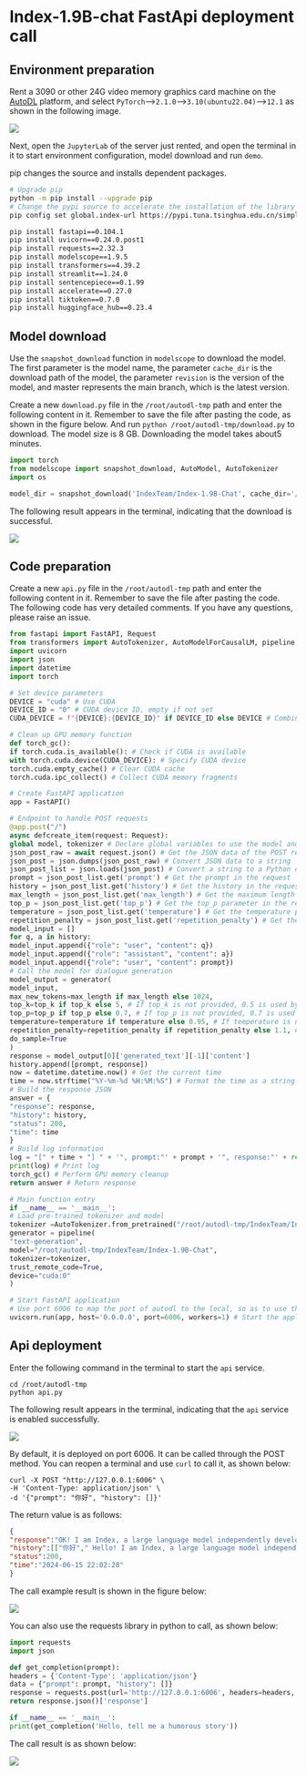 # Index-1.9B-chat FastApi deployment call

## Environment preparation

Rent a 3090 or other 24G video memory graphics card machine on the [AutoDL](https://www.autodl.com/) platform, and select `PyTorch`-->`2.1.0`-->`3.10(ubuntu22.04)`-->`12.1` as shown in the following image.

![](images/image01-1.png)

Next, open the `JupyterLab` of the server just rented, and open the terminal in it to start environment configuration, model download and run `demo`.

pip changes the source and installs dependent packages.

```bash
# Upgrade pip
python -m pip install --upgrade pip
# Change the pypi source to accelerate the installation of the library
pip config set global.index-url https://pypi.tuna.tsinghua.edu.cn/simple

pip install fastapi==0.104.1
pip install uvicorn==0.24.0.post1
pip install requests==2.32.3
pip install modelscope==1.9.5
pip install transformers==4.39.2
pip install streamlit==1.24.0
pip install sentencepiece==0.1.99
pip install accelerate==0.27.0
pip install tiktoken==0.7.0
pip install huggingface_hub==0.23.4
```

## Model download

Use the `snapshot_download` function in `modelscope` to download the model. The first parameter is the model name, the parameter `cache_dir` is the download path of the model, the parameter `revision` is the version of the model, and master represents the main branch, which is the latest version.

Create a new `download.py` file in the `/root/autodl-tmp` path and enter the following content in it. Remember to save the file after pasting the code, as shown in the figure below. And run `python /root/autodl-tmp/download.py` to download. The model size is 8 GB. Downloading the model takes about5 minutes.

```python
import torch
from modelscope import snapshot_download, AutoModel, AutoTokenizer
import os

model_dir = snapshot_download('IndexTeam/Index-1.9B-Chat', cache_dir='/root/autodl-tmp', revision='master')
```

The following result appears in the terminal, indicating that the download is successful.

![](images/image01-0.png)

## Code preparation

Create a new `api.py` file in the `/root/autodl-tmp` path and enter the following content in it. Remember to save the file after pasting the code. The following code has very detailed comments. If you have any questions, please raise an issue.

```python
from fastapi import FastAPI, Request
from transformers import AutoTokenizer, AutoModelForCausalLM, pipeline
import uvicorn
import json
import datetime
import torch

# Set device parameters
DEVICE = "cuda" # Use CUDA
DEVICE_ID = "0" # CUDA device ID, empty if not set
CUDA_DEVICE = f"{DEVICE}:{DEVICE_ID}" if DEVICE_ID else DEVICE # Combine CUDA device information

# Clean up GPU memory function
def torch_gc():
if torch.cuda.is_available(): # Check if CUDA is available
with torch.cuda.device(CUDA_DEVICE): # Specify CUDA device
torch.cuda.empty_cache() # Clear CUDA cache
torch.cuda.ipc_collect() # Collect CUDA memory fragments

# Create FastAPI application
app = FastAPI()

# Endpoint to handle POST requests
@app.post("/")
async defcreate_item(request: Request):
global model, tokenizer # Declare global variables to use the model and tokenizer inside the function
json_post_raw = await request.json() # Get the JSON data of the POST request
json_post = json.dumps(json_post_raw) # Convert JSON data to a string
json_post_list = json.loads(json_post) # Convert a string to a Python object
prompt = json_post_list.get('prompt') # Get the prompt in the request
history = json_post_list.get('history') # Get the history in the request
max_length = json_post_list.get('max_length') # Get the maximum length in the request
top_p = json_post_list.get('top_p') # Get the top_p parameter in the requesttop_k = json_post_list.get('top_k') # Get the top_k parameter in the request
temperature = json_post_list.get('temperature') # Get the temperature parameter in the request
repetition_penalty = json_post_list.get('repetition_penalty') # Get the repetition penalty parameter in the request
model_input = []
for q, a in history:
model_input.append({"role": "user", "content": q})
model_input.append({"role": "assistant", "content": a})
model_input.append({"role": "user", "content": prompt})
# Call the model for dialogue generation
model_output = generator(
model_input, 
max_new_tokens=max_length if max_length else 1024,
top_k=top_k if top_k else 5, # If top_k is not provided, 0.5 is used by default
top_p=top_p if top_p else 0.7, # If top_p is not provided, 0.7 is used by default
temperature=temperature if temperature else 0.95, # If temperature is not provided, 0.95 is used by default, 
repetition_penalty=repetition_penalty if repetition_penalty else 1.1, # If repetition penalty is not provided, 1.1 is used by default, 
do_sample=True
)
response = model_output[0]['generated_text'][-1]['content']
history.append([prompt, response])
now = datetime.datetime.now() # Get the current time
time = now.strftime("%Y-%m-%d %H:%M:%S") # Format the time as a string
# Build the response JSON
answer = {
"response": response,
"history": history,
"status": 200,
"time": time
}
# Build log information
log = "[" + time + "] " + '", prompt:"' + prompt + '", response:"' + repr(response) + '"'
print(log) # Print log
torch_gc() # Perform GPU memory cleanup
return answer # Return response

# Main function entry
if __name__ == '__main__':
# Load pre-trained tokenizer and model
tokenizer =AutoTokenizer.from_pretrained("/root/autodl-tmp/IndexTeam/Index-1.9B-Chat", trust_remote_code=True)
generator = pipeline(
"text-generation",
model="/root/autodl-tmp/IndexTeam/Index-1.9B-Chat",
tokenizer=tokenizer, 
trust_remote_code=True, 
device="cuda:0"
)

# Start FastAPI application
# Use port 6006 to map the port of autodl to the local, so as to use the api locally
uvicorn.run(app, host='0.0.0.0', port=6006, workers=1) # Start the application on the specified port and host
```

## Api deployment

Enter the following command in the terminal to start the `api` service.

```shell
cd /root/autodl-tmp
python api.py
```

The following result appears in the terminal, indicating that the `api` service is enabled successfully.

![](images/image01-2.png)

By default, it is deployed on port 6006. It can be called through the POST method. You can reopen a terminal and use `curl` to call it, as shown below:

```shell
curl -X POST "http://127.0.0.1:6006" \
-H 'Content-Type: application/json' \
-d '{"prompt": "你好", "history": []}'
```

The return value is as follows:

```json
{
"response":"OK! I am Index, a large language model independently developed by Bilibili. I can perform a variety of natural language processing tasks including but not limited to text classification, entity annotation, creative writing, etc., and can be widely used in a variety of scenarios to provide strong technical support for text processing needs. If you need any help, please feel free to let me know.",
"history":[["你好"," Hello! I am Index, a large language model independently developed by Bilibili. I can perform tasks including but not limited to textIt can be widely used in a variety of scenarios to provide powerful technical support for text processing needs, such as classification, entity labeling, creative writing, etc. If you need any help, please feel free to let me know. "]],
"status":200,
"time":"2024-06-15 22:02:28"
}
```

The call example result is shown in the figure below:

![](images/image01-3.png)

You can also use the requests library in python to call, as shown below:

```python
import requests
import json

def get_completion(prompt):
headers = {'Content-Type': 'application/json'}
data = {"prompt": prompt, "history": []}
response = requests.post(url='http://127.0.0.1:6006', headers=headers, data=json.dumps(data))
return response.json()['response']

if __name__ == '__main__':
print(get_completion('Hello, tell me a humorous story'))
```

The call result is as shown below:

![](images/image01-4.png)